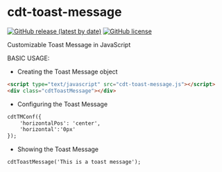 # cdt-toast-message
[![GitHub release (latest by date)](https://img.shields.io/github/v/release/chripto-coretech/cdt-toast-message)](https://github.com/CoreTech-srl/cdt-toast-message/releases/latest)
[![GitHub license](https://img.shields.io/github/license/CoreTech-srl/cdt-toast-message)](https://github.com/CoreTech-srl/cdt-toast-message/blob/master/LICENSE)

Customizable Toast Message in JavaScript

BASIC USAGE:
- Creating the Toast Message object
```html
<script type="text/javascript" src="cdt-toast-message.js"></script>
<div class="cdtToastMessage"></div>
```

- Configuring the Toast Message
```html
cdtTMConf({
    'horizontalPos': 'center',
    'horizontal':'0px'
});
```

- Showing the Toast Message
```html
cdtToastMessage('This is a toast message');
```
